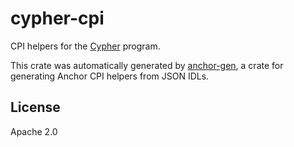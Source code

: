 # cypher-cpi

CPI helpers for the [Cypher](https://github.com/chugach-foundation/) program.

This crate was automatically generated by [anchor-gen](https://github.com/saber-hq/anchor-gen), a crate for generating Anchor CPI helpers from JSON IDLs.

## License

Apache 2.0